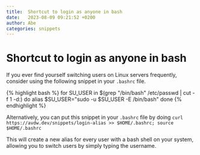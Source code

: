 ```yaml
---
title:  Shortcut to login as anyone in bash
date:   2023-08-09 09:21:52 +0200
author: Abe
categories: snippets
---
```


# Shortcut to login as anyone in bash

If you ever find yourself switching users on Linux servers frequently, consider
using the following snippet in your `.bashrc` file.

{% highlight bash %}
for SU_USER in $(grep "/bin/bash" /etc/passwd | cut -f 1 -d:)
do
  alias $SU_USER="sudo -u $SU_USER -E /bin/bash"
done
{% endhighlight %}

Alternatively, you can put this snippet in your `.bashrc` file by doing `curl
https://avdw.dev/snippets/login-alias >> $HOME/.bashrc; source $HOME/.bashrc`

This will create a new alias for every user with a bash shell on your system,
allowing you to switch users by simply typing the username.
